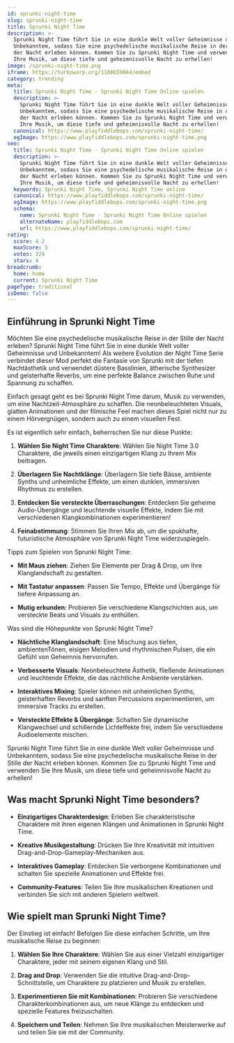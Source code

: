 ```yaml
---
id: sprunki-night-time
slug: sprunki-night-time
title: Sprunki Night Time
description: >-
  Sprunki Night Time führt Sie in eine dunkle Welt voller Geheimnisse und
  Unbekanntem, sodass Sie eine psychedelische musikalische Reise in der Stille
  der Nacht erleben können. Kommen Sie zu Sprunki Night Time und verwenden Sie
  Ihre Musik, um diese tiefe und geheimnisvolle Nacht zu erhellen!
image: /sprunki-night-time.png
iframe: https://turbowarp.org/1100659044/embed
category: trending
meta:
  title: Sprunki Night Time - Sprunki Night Time Online spielen
  description: >-
    Sprunki Night Time führt Sie in eine dunkle Welt voller Geheimnisse und
    Unbekanntem, sodass Sie eine psychedelische musikalische Reise in der Stille
    der Nacht erleben können. Kommen Sie zu Sprunki Night Time und verwenden Sie
    Ihre Musik, um diese tiefe und geheimnisvolle Nacht zu erhellen!
  canonical: https://www.playfiddlebops.com/sprunki-night-time/
  ogImage: https://www.playfiddlebops.com/sprunki-night-time.png
seo:
  title: Sprunki Night Time - Sprunki Night Time Online spielen
  description: >-
    Sprunki Night Time führt Sie in eine dunkle Welt voller Geheimnisse und
    Unbekanntem, sodass Sie eine psychedelische musikalische Reise in der Stille
    der Nacht erleben können. Kommen Sie zu Sprunki Night Time und verwenden Sie
    Ihre Musik, um diese tiefe und geheimnisvolle Nacht zu erhellen!
  keywords: Sprunki Night Time, Sprunki Night Time online
  canonical: https://www.playfiddlebops.com/sprunki-night-time/
  ogImage: https://www.playfiddlebops.com/sprunki-night-time.png
  schema:
    name: Sprunki Night Time - Sprunki Night Time Online spielen
    alternateName: playfiddlebops.com
    url: https://www.playfiddlebops.com/sprunki-night-time/
rating:
  score: 4.2
  maxScore: 5
  votes: 324
  stars: 4
breadcrumb:
  home: home
  current: Sprunki Night Time
pageType: traditional
isDemo: false
---
```


## Einführung in Sprunki Night Time

Möchten Sie eine psychedelische musikalische Reise in der Stille der Nacht erleben? Sprunki Night Time führt Sie in eine dunkle Welt voller Geheimnisse und Unbekanntem! Als weitere Evolution der Night Time Serie verbindet dieser Mod perfekt die Fantasie von Sprunki mit der tiefen Nachtästhetik und verwendet düstere Basslinien, ätherische Synthesizer und geisterhafte Reverbs, um eine perfekte Balance zwischen Ruhe und Spannung zu schaffen.

Einfach gesagt geht es bei Sprunki Night Time darum, Musik zu verwenden, um eine Nachtzeit-Atmosphäre zu schaffen. Die neonbeleuchteten Visuals, glatten Animationen und der filmische Feel machen dieses Spiel nicht nur zu einem Hörvergnügen, sondern auch zu einem visuellen Fest.

Es ist eigentlich sehr einfach, beherrschen Sie nur diese Punkte:

1. **Wählen Sie Night Time Charaktere**: Wählen Sie Night Time 3.0 Charaktere, die jeweils einen einzigartigen Klang zu Ihrem Mix beitragen.

1. **Überlagern Sie Nachtklänge**: Überlagern Sie tiefe Bässe, ambiente Synths und unheimliche Effekte, um einen dunklen, immersiven Rhythmus zu erstellen.

1. **Entdecken Sie versteckte Überraschungen**: Entdecken Sie geheime Audio-Übergänge und leuchtende visuelle Effekte, indem Sie mit verschiedenen Klangkombinationen experimentieren!

1. **Feinabstimmung**: Stimmen Sie Ihren Mix ab, um die spukhafte, futuristische Atmosphäre von Sprunki Night Time widerzuspiegeln.

Tipps zum Spielen von Sprunki Night Time:

- **Mit Maus ziehen**: Ziehen Sie Elemente per Drag & Drop, um Ihre Klanglandschaft zu gestalten.

- **Mit Tastatur anpassen**: Passen Sie Tempo, Effekte und Übergänge für tiefere Anpassung an.

- **Mutig erkunden**: Probieren Sie verschiedene Klangschichten aus, um versteckte Beats und Visuals zu enthüllen.

Was sind die Höhepunkte von Sprunki Night Time?

- **Nächtliche Klanglandschaft**: Eine Mischung aus tiefen, ambientenTönen, eisigen Melodien und rhythmischen Pulsen, die ein Gefühl von Geheimnis hervorrufen.

- **Verbesserte Visuals**: Neonbeleuchtete Ästhetik, fließende Animationen und leuchtende Effekte, die das nächtliche Ambiente verstärken.

- **Interaktives Mixing**: Spieler können mit unheimlichen Synths, geisterhaften Reverbs und sanften Percussions experimentieren, um immersive Tracks zu erstellen.

- **Versteckte Effekte & Übergänge**: Schalten Sie dynamische Klangwechsel und schillernde Lichteffekte frei, indem Sie verschiedene Audioelemente mischen.

Sprunki Night Time führt Sie in eine dunkle Welt voller Geheimnisse und Unbekanntem, sodass Sie eine psychedelische musikalische Reise in der Stille der Nacht erleben können. Kommen Sie zu Sprunki Night Time und verwenden Sie Ihre Musik, um diese tiefe und geheimnisvolle Nacht zu erhellen!

## Was macht Sprunki Night Time besonders?

- **Einzigartiges Charakterdesign**: Erleben Sie charakteristische Charaktere mit ihren eigenen Klängen und Animationen in Sprunki Night Time.

- **Kreative Musikgestaltung**: Drücken Sie Ihre Kreativität mit intuitiven Drag-and-Drop-Gameplay-Mechaniken aus.

- **Interaktives Gameplay**: Entdecken Sie verborgene Kombinationen und schalten Sie spezielle Animationen und Effekte frei.

- **Community-Features**: Teilen Sie Ihre musikalischen Kreationen und verbinden Sie sich mit anderen Spielern weltweit.

## Wie spielt man Sprunki Night Time?

Der Einstieg ist einfach! Befolgen Sie diese einfachen Schritte, um Ihre musikalische Reise zu beginnen:

1. **Wählen Sie Ihre Charaktere**: Wählen Sie aus einer Vielzahl einzigartiger Charaktere, jeder mit seinem eigenen Klang und Stil.

1. **Drag and Drop**: Verwenden Sie die intuitive Drag-and-Drop-Schnittstelle, um Charaktere zu platzieren und Musik zu erstellen.

1. **Experimentieren Sie mit Kombinationen**: Probieren Sie verschiedene Charakterkombinationen aus, um neue Klänge zu entdecken und spezielle Features freizuschalten.

1. **Speichern und Teilen**: Nehmen Sie Ihre musikalischen Meisterwerke auf und teilen Sie sie mit der Community.